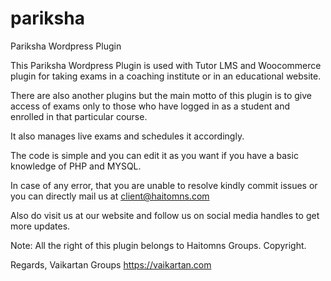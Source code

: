 # pariksha
 Pariksha Wordpress Plugin

This Pariksha Wordpress Plugin is used with Tutor LMS and Woocommerce plugin for taking exams in a coaching institute or in an educational website.

There are also another plugins but the main motto of this plugin is to give access of exams only to those who have logged in as a student and enrolled in that particular course. 

It also manages live exams and schedules it accordingly. 

The code is simple and you can edit it as you want if you have a basic knowledge of PHP and MYSQL. 


In case of any error, that you are unable to resolve kindly commit issues or you can directly mail us at 
client@haitomns.com

Also do visit us at our website and follow us on social media handles to get more updates.

Note: All the right of this plugin belongs to Haitomns Groups. 
Copyright.

Regards,
Vaikartan Groups
https://vaikartan.com
